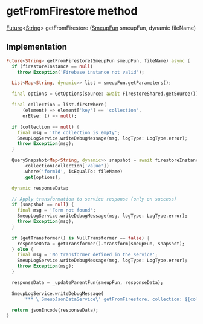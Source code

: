 


# getFromFirestore method








[Future](https://api.flutter.dev/flutter/dart-async/Future-class.html)&lt;[String](https://api.flutter.dev/flutter/dart-core/String-class.html)> getFromFirestore
([SmeupFun](../../smeup_models_smeup_fun/SmeupFun-class.md) smeupFun, dynamic fileName)








## Implementation

```dart
Future<String> getFromFirestore(SmeupFun smeupFun, fileName) async {
  if (firestoreInstance == null)
    throw Exception('Firebase instance not valid');

  List<Map<String, dynamic>> list = smeupFun.getParameters();

  final options = GetOptions(source: await FirestoreShared.getSource());

  final collection = list.firstWhere(
      (element) => element['key'] == 'collection',
      orElse: () => null);

  if (collection == null) {
    final msg = 'The collection is empty';
    SmeupLogService.writeDebugMessage(msg, logType: LogType.error);
    throw Exception(msg);
  }

  QuerySnapshot<Map<String, dynamic>> snapshot = await firestoreInstance
      .collection(collection['value'])
      .where('formId', isEqualTo: fileName)
      .get(options);

  dynamic responseData;

  // Apply transformation to service response (only on success)
  if (snapshot == null) {
    final msg = 'Form not found';
    SmeupLogService.writeDebugMessage(msg, logType: LogType.error);
    throw Exception(msg);
  }

  if (getTransformer() is NullTransformer == false) {
    responseData = getTransformer().transform(smeupFun, snapshot);
  } else {
    final msg = 'No transformer defined in the service';
    SmeupLogService.writeDebugMessage(msg, logType: LogType.error);
    throw Exception(msg);
  }

  responseData = _updateParentFun(smeupFun, responseData);

  SmeupLogService.writeDebugMessage(
      '*** \'SmeupJsonDataService\' getFromFirestore. collection: ${collection['value']}; form: $fileName');

  return jsonEncode(responseData);
}
```







